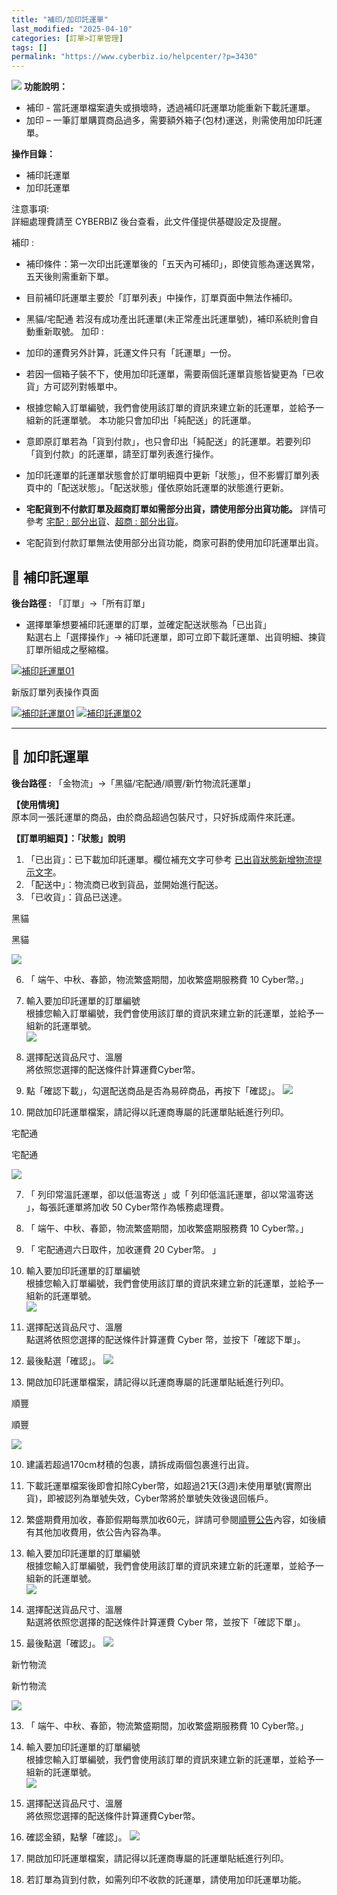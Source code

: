 ```yaml
---
title: "補印/加印託運單"
last_modified: "2025-04-10"
categories: [訂單>訂單管理]
tags: []
permalink: "https://www.cyberbiz.io/helpcenter/?p=3430"
---
```


![](https://www.cyberbiz.io/support/wp-content/uploads/全版本.png) **功能說明：**  

* 補印 - 當託運單檔案遺失或損壞時，透過補印託運單功能重新下載託運單。
* 加印 – 一筆訂單購買商品過多，需要額外箱子(包材)運送，則需使用加印託運單。 

**操作目錄：**

* 補印託運單
* 加印託運單

注意事項:  
詳細處理費請至 CYBERBIZ 後台查看，此文件僅提供基礎設定及提醒。  

補印 :

* 補印條件：第一次印出託運單後的「五天內可補印」，即使貨態為運送異常，五天後則需重新下單。
* 目前補印託運單主要於「訂單列表」中操作，訂單頁面中無法作補印。
* 黑貓/宅配通 若沒有成功產出託運單(未正常產出託運單號)，補印系統則會自動重新取號。
加印 :

* 加印的運費另外計算，託運文件只有「託運單」一份。
* 若因一個箱子裝不下，使用加印託運單，需要兩個託運單貨態皆變更為「已收貨」方可認列對帳單中。
* 根據您輸入訂單編號，我們會使用該訂單的資訊來建立新的託運單，並給予一組新的託運單號。 本功能只會加印出「純配送」的託運單。
* 意即原訂單若為「貨到付款」，也只會印出「純配送」的託運單。若要列印「貨到付款」的託運單，請至訂單列表進行操作。
* 加印託運單的託運單狀態會於訂單明細頁中更新「狀態」，但不影響訂單列表頁中的「配送狀態」。「配送狀態」僅依原始託運單的狀態進行更新。
* **宅配貨到不付款訂單及超商訂單如需部分出貨，請使用部分出貨功能。** 詳情可參考 [宅配 : 部分出貨](https://www.cyberbiz.io/helpcenter/?p=93)、[超商 : 部分出貨](https://www.cyberbiz.io/helpcenter/?p=9359)。
* 宅配貨到付款訂單無法使用部分出貨功能，商家可斟酌使用加印託運單出貨。



## 📌 補印託運單

**後台路徑 :** 「訂單」→「所有訂單」  


* 選擇單筆想要補印託運單的訂單，並確定配送狀態為「已出貨」  
點選右上「選擇操作」→ 補印託運單，即可立即下載託運單、出貨明細、揀貨訂單所組成之壓縮檔。  

[![補印託運單01](https://www.cyberbiz.io/support/wp-content/uploads/補印託運單01.png)](https://www.cyberbiz.io/support/wp-content/uploads/補印託運單01.png)

新版訂單列表操作頁面

[![補印託運單01](https://www.cyberbiz.io/support/wp-content/uploads/新版-訂單列表-所有訂單-補印託運單.png)](https://www.cyberbiz.io/support/wp-content/uploads/新版-訂單列表-所有訂單-補印託運單.png) [![補印託運單02](https://www.cyberbiz.io/support/wp-content/uploads/2021/07/補印託運單02.png)](https://www.cyberbiz.io/support/wp-content/uploads/2021/07/補印託運單02.png)

* * *

## 📌 加印託運單

**後台路徑 :** 「金物流」→「黑貓/宅配通/順豐/新竹物流託運單」  

**【使用情境】**  
原本同一張託運單的商品，由於商品超過包裝尺寸，只好拆成兩件來託運。  

**【訂單明細頁】：「狀態」說明**  

1. 「已出貨」：已下載加印託運單。欄位補充文字可參考 [已出貨狀態新增物流提示文字](https://www.cyberbiz.io/support/?p=48029)。
2. 「配送中」：物流商已收到貨品，並開始進行配送。
3. 「已收貨」：貨品已送達。


黑貓

黑貓  


![](https://www.cyberbiz.io/support/wp-content/uploads/fountain-pen.png)

6. 「 端午、中秋、春節，物流繁盛期間，加收繁盛期服務費 10 Cyber幣。」

1. 輸入要加印託運單的訂單編號   
根據您輸入訂單編號，我們會使用該訂單的資訊來建立新的託運單，並給予一組新的託運單號。  
[![](https://www.cyberbiz.io/support/wp-content/uploads/補印加印託運單03.png)](https://www.cyberbiz.io/support/wp-content/uploads/補印加印託運單03.png)

2. 選擇配送貨品尺寸、溫層   
將依照您選擇的配送條件計算運費Cyber幣。

3. 點「確認下載」，勾選配送商品是否為易碎商品，再按下「確認」。 [![](https://www.cyberbiz.io/support/wp-content/uploads/補印加印託運單04.png)](https://www.cyberbiz.io/support/wp-content/uploads/補印加印託運單04.png)
4. 開啟加印託運單檔案，請記得以託運商專屬的託運單貼紙進行列印。

宅配通

宅配通  


![](https://www.cyberbiz.io/support/wp-content/uploads/fountain-pen.png)

7. 「 列印常溫託運單，卻以低溫寄送 」或「 列印低溫託運單，卻以常溫寄送 」，每張託運單將加收 50 Cyber幣作為帳務處理費。 
8. 「 端午、中秋、春節，物流繁盛期間，加收繁盛期服務費 10 Cyber幣。」 
9. 「 宅配通週六日取件，加收運費 20 Cyber幣。 」

1. 輸入要加印託運單的訂單編號   
根據您輸入訂單編號，我們會使用該訂單的資訊來建立新的託運單，並給予一組新的託運單號。  
[![](https://www.cyberbiz.io/support/wp-content/uploads/補印加印託運單05.png)](https://www.cyberbiz.io/support/wp-content/uploads/補印加印託運單05.png)

2. 選擇配送貨品尺寸、溫層   
點選將依照您選擇的配送條件計算運費 Cyber 幣，並按下「確認下單」。

3. 最後點選「確認」。 [![](https://www.cyberbiz.io/support/wp-content/uploads/補印加印託運單06.png)](https://www.cyberbiz.io/support/wp-content/uploads/補印加印託運單06.png)
4. 開啟加印託運單檔案，請記得以託運商專屬的託運單貼紙進行列印。

順豐

順豐  


![](https://www.cyberbiz.io/support/wp-content/uploads/fountain-pen.png)

10. 建議若超過170cm材積的包裹，請拆成兩個包裹進行出貨。 
11. 下載託運單檔案後即會扣除Cyber幣，如超過21天(3週)未使用單號(實際出貨)，即被認列為單號失效，Cyber幣將於單號失效後退回帳戶。 
12. 繁盛期費用加收，春節假期每票加收60元，詳請可參閱[順豐公告](https://htm.sf-express.com/tw/tc/news/detail/2019-00010/
)內容，如後續有其他加收費用，依公告內容為準。

1. 輸入要加印託運單的訂單編號   
根據您輸入訂單編號，我們會使用該訂單的資訊來建立新的託運單，並給予一組新的託運單號。  
[![](https://www.cyberbiz.io/support/wp-content/uploads/補印加印託運單07.png)](https://www.cyberbiz.io/support/wp-content/uploads/補印加印託運單07.png)

2. 選擇配送貨品尺寸、溫層   
點選將依照您選擇的配送條件計算運費 Cyber 幣，並按下「確認下單」。

3. 最後點選「確認」。 [![](https://www.cyberbiz.io/support/wp-content/uploads/補印加印託運單08.png)](https://www.cyberbiz.io/support/wp-content/uploads/補印加印託運單08.png)

新竹物流

新竹物流  


![](https://www.cyberbiz.io/support/wp-content/uploads/fountain-pen.png)

13. 「 端午、中秋、春節，物流繁盛期間，加收繁盛期服務費 10 Cyber幣。」

1. 輸入要加印託運單的訂單編號   
根據您輸入訂單編號，我們會使用該訂單的資訊來建立新的託運單，並給予一組新的託運單號。  
[![](https://www.cyberbiz.io/support/wp-content/uploads/補印加印託運單09.png)](https://www.cyberbiz.io/support/wp-content/uploads/補印加印託運單09.png)

2. 選擇配送貨品尺寸、溫層   
將依照您選擇的配送條件計算運費Cyber幣。



3. 確認金額，點擊「確認」。 [![](https://www.cyberbiz.io/support/wp-content/uploads/補印加印託運單10.png)](https://www.cyberbiz.io/support/wp-content/uploads/補印加印託運單10.png)
4. 開啟加印託運單檔案，請記得以託運商專屬的託運單貼紙進行列印。
5. 若訂單為貨到付款，如需列印不收款的託運單，請使用加印託運單功能。




